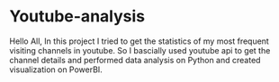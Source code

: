 # Youtube-analysis
Hello All, In this project I tried to get the statistics of my most frequent visiting channels in youtube. So I bascially used youtube api to get the channel details and performed data analysis on Python and created visualization on PowerBI.
